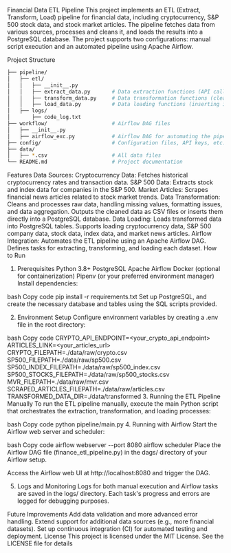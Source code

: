 Financial Data ETL Pipeline
This project implements an ETL (Extract, Transform, Load) pipeline for financial data, including cryptocurrency, S&P 500 stock data, and stock market articles. The pipeline fetches data from various sources, processes and cleans it, and loads the results into a PostgreSQL database. The project supports two configurations: manual script execution and an automated pipeline using Apache Airflow.

Project Structure
``` bash
├── pipeline/
│   ├── etl/
│   │   ├── __init__.py
│   │   ├── extract_data.py       # Data extraction functions (API calls, web scraping)
│   │   ├── transform_data.py     # Data transformation functions (cleaning, processing)
│   │   ├── load_data.py          # Data loading functions (inserting into PostgreSQL)
│   ├── logs/
│       ├── code_log.txt
├── workflow/                     # Airflow DAG files
│   ├── __init__.py
│   ├── airflow_exc.py            # Airflow DAG for automating the pipeline
├── config/                       # Configuration files, API keys, etc.
├── data/
│   ├── *.csv                     # All data files
└── README.md                     # Project documentation
```
Features
Data Sources:
Cryptocurrency Data: Fetches historical cryptocurrency rates and transaction data.
S&P 500 Data: Extracts stock and index data for companies in the S&P 500.
Market Articles: Scrapes financial news articles related to stock market trends.
Data Transformation:
Cleans and processes raw data, handling missing values, formatting issues, and data aggregation.
Outputs the cleaned data as CSV files or inserts them directly into a PostgreSQL database.
Data Loading:
Loads transformed data into PostgreSQL tables.
Supports loading cryptocurrency data, S&P 500 company data, stock data, index data, and market news articles.
Airflow Integration:
Automates the ETL pipeline using an Apache Airflow DAG.
Defines tasks for extracting, transforming, and loading each dataset.
How to Run
1. Prerequisites
Python 3.8+
PostgreSQL
Apache Airflow
Docker (optional for containerization)
Pipenv (or your preferred environment manager)
Install dependencies:

bash
Copy code
pip install -r requirements.txt
Set up PostgreSQL, and create the necessary database and tables using the SQL scripts provided.

2. Environment Setup
Configure environment variables by creating a .env file in the root directory:

bash
Copy code
CRYPTO_API_ENDPOINT=<your_crypto_api_endpoint>
ARTICLES_LINK=<your_articles_url>
CRYPTO_FILEPATH=./data/raw/crypto.csv
SP500_FILEPATH=./data/raw/sp500.csv
SP500_INDEX_FILEPATH=./data/raw/sp500_index.csv
SP500_STOCKS_FILEPATH=./data/raw/sp500_stocks.csv
MVR_FILEPATH=./data/raw/mvr.csv
SCRAPED_ARTICLES_FILEPATH=./data/raw/articles.csv
TRANSFORMED_DATA_DIR=./data/transformed
3. Running the ETL Pipeline Manually
To run the ETL pipeline manually, execute the main Python script that orchestrates the extraction, transformation, and loading processes:

bash
Copy code
python pipeline/main.py
4. Running with Airflow
Start the Airflow web server and scheduler:

bash
Copy code
airflow webserver --port 8080
airflow scheduler
Place the Airflow DAG file (finance_etl_pipeline.py) in the dags/ directory of your Airflow setup.

Access the Airflow web UI at http://localhost:8080 and trigger the DAG.

5. Logs and Monitoring
Logs for both manual execution and Airflow tasks are saved in the logs/ directory. Each task's progress and errors are logged for debugging purposes.

Future Improvements
Add data validation and more advanced error handling.
Extend support for additional data sources (e.g., more financial datasets).
Set up continuous integration (CI) for automated testing and deployment.
License
This project is licensed under the MIT License. See the LICENSE file for details
